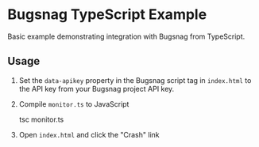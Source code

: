 # Bugsnag TypeScript Example

Basic example demonstrating integration with Bugsnag from TypeScript.

## Usage

1. Set the `data-apikey` property in the Bugsnag script tag in `index.html` to the API key from your Bugsnag project API key.
2. Compile `monitor.ts` to JavaScript

    tsc monitor.ts

3. Open `index.html` and click the "Crash" link
